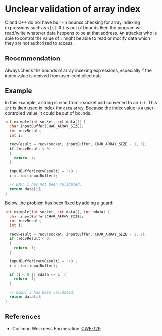# Unclear validation of array index
C and C++ do not have built-in bounds checking for array indexing expressions such as `x[i]`. If `i` is out of bounds then the program will read/write whatever data happens to be at that address. An attacker who is able to control the value of `i` might be able to read or modify data which they are not authorized to access.


## Recommendation
Always check the bounds of array indexing expressions, especially if the index value is derived from user-controlled data.


## Example
In this example, a string is read from a socket and converted to an `int`. This `int` is then used to index the `data` array. Because the index value is a user-controlled value, it could be out of bounds.


```c
int example(int socket, int data[]) {
  char inputBuffer[CHAR_ARRAY_SIZE];
  int recvResult;
  int i;

  recvResult = recv(socket, inputBuffer, CHAR_ARRAY_SIZE - 1, 0);
  if (recvResult < 0)
  {
    return -1;
  }

  inputBuffer[recvResult] = '\0';
  i = atoi(inputBuffer);

  // BAD: i has not been validated.
  return data[i];
}

```
Below, the problem has been fixed by adding a guard:


```c
int example(int socket, int data[], int ndata) {
  char inputBuffer[CHAR_ARRAY_SIZE];
  int recvResult;
  int i;

  recvResult = recv(socket, inputBuffer, CHAR_ARRAY_SIZE - 1, 0);
  if (recvResult < 0)
  {
    return -1;
  }

  inputBuffer[recvResult] = '\0';
  i = atoi(inputBuffer);

  if (i < 0 || ndata <= i) {
    return -1;
  }

  // GOOD: i has been validated.
  return data[i];
}

```

## References
* Common Weakness Enumeration: [CWE-129](https://cwe.mitre.org/data/definitions/129.html).
